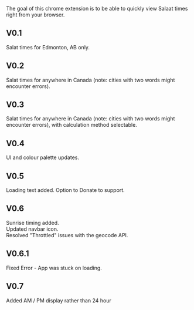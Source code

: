 The goal of this chrome extension is to be able to quickly view Salaat times right from your browser.

## V0.1
Salat times for Edmonton, AB only.  

## V0.2
Salat times for anywhere in Canada (note: cities with two words might encounter errors).  

## V0.3
Salat times for anywhere in Canada (note: cities with two words might encounter errors), with calculation method selectable.  

## V0.4
UI and colour palette updates.  

## V0.5
Loading text added. 
Option to Donate to support.  

## V0.6
Sunrise timing added.  
Updated navbar icon.  
Resolved "Throttled" issues with the geocode API.  

## V0.6.1
Fixed Error - App was stuck on loading.

## V0.7
Added AM / PM display rather than 24 hour